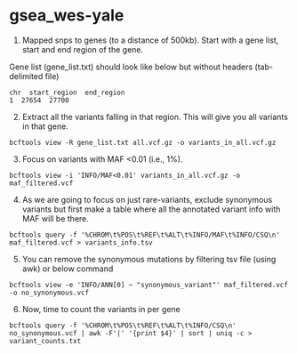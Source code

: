 # gsea_wes-yale

1. Mapped snps to genes (to a distance of 500kb). Start with a gene list, start and end region of the gene.

Gene list (gene_list.txt) should look like below but without headers (tab-delimited file)
```
chr  start_region  end_region
1  27654  27700
```

2. Extract all the variants falling in that region. This will give you all variants in that gene.
```
bcftools view -R gene_list.txt all.vcf.gz -o variants_in_all.vcf.gz
```
  
3. Focus on variants with MAF <0.01 (i.e., 1%).
```
bcftools view -i 'INFO/MAF<0.01' variants_in_all.vcf.gz -o maf_filtered.vcf
```

4. As we are going to focus on just rare-variants, exclude synonymous variants but first make a table where all the annotated variant info with MAF will be there. 
```
bcftools query -f '%CHROM\t%POS\t%REF\t%ALT\t%INFO/MAF\t%INFO/CSQ\n' maf_filtered.vcf > variants_info.tsv
```

5. You can remove the synonymous mutations by filtering tsv file (using awk) or below command
```
bcftools view -e 'INFO/ANN[0] ~ "synonymous_variant"' maf_filtered.vcf -o no_synonymous.vcf
``` 

6. Now, time to count the variants in per gene
```
bcftools query -f '%CHROM\t%POS\t%REF\t%ALT\t%INFO/CSQ\n' no_synonymous.vcf | awk -F'|' '{print $4}' | sort | uniq -c > variant_counts.txt
```




